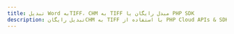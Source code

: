 ---title: تبدیل Word بهTIFF، CHM به TIFF مبدل رایگان یا PHP SDKdescription: تبدیل رایگانCHM به TIFF با استفاده از PHP Cloud APIs & SDK. همچنین اسناد Microsoft Word و OpenOffice را در Cloud ایجاد، ویرایش و رندر کنید.---